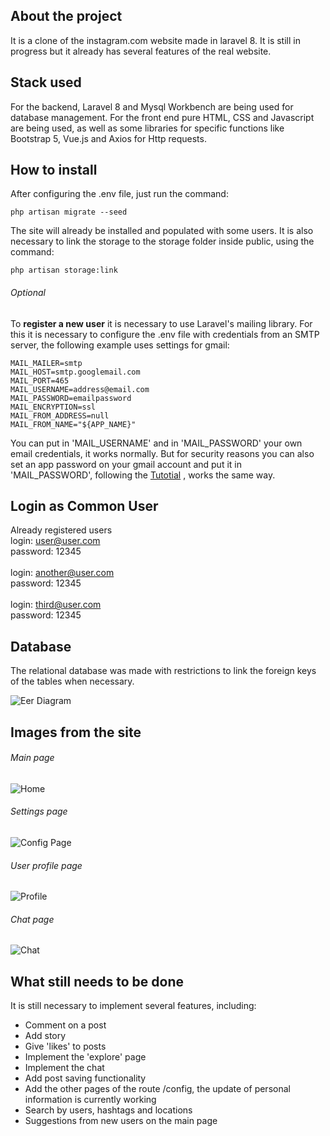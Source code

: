 ## About the project

It is a clone of the instagram.com website made in laravel 8. It is still in progress but it already has several features of the real website.

## Stack used

For the backend, Laravel 8 and Mysql Workbench are being used for database management. For the front end pure HTML, CSS and Javascript are being used, as well as some libraries for specific functions like Bootstrap 5, Vue.js and Axios for Http requests.

## How to install

After configuring the .env file, just run the command:
```
php artisan migrate --seed
```
The site will already be installed and populated with some users.
It is also necessary to link the storage to the storage folder inside public, using the command:
```
php artisan storage:link
```

###### Optional

To **register a new user** it is necessary to use Laravel's mailing library. For this it is necessary to configure the .env file with credentials from an SMTP server, the following example uses settings for gmail:
```
MAIL_MAILER=smtp
MAIL_HOST=smtp.googlemail.com
MAIL_PORT=465
MAIL_USERNAME=address@email.com
MAIL_PASSWORD=emailpassword
MAIL_ENCRYPTION=ssl
MAIL_FROM_ADDRESS=null
MAIL_FROM_NAME="${APP_NAME}"
```
You can put in 'MAIL_USERNAME' and in 'MAIL_PASSWORD' your own email credentials, it works normally. But for security reasons you can also set an app password on your gmail account and put it in 'MAIL_PASSWORD', following the [Tutotial](https://support.google.com/mail/answer/185833?hl=en) , works the same way.

## Login as Common User

Already registered users\
login: user@user.com\
password: 12345\
\
login: another@user.com\
password: 12345\
\
login: third@user.com\
password: 12345

## Database

The relational database was made with restrictions to link the foreign keys of the tables when necessary.

![Eer Diagram](https://raw.githubusercontent.com/andre-rep/laravel-instagram-clone/master/public/andre-rep/eer-diagram.png)

## Images from the site

###### Main page

![Home](https://raw.githubusercontent.com/andre-rep/laravel-instagram-clone/master/public/andre-rep/home.png)

###### Settings page

![Config Page](https://raw.githubusercontent.com/andre-rep/laravel-instagram-clone/master/public/andre-rep/config-page.png)

###### User profile page

![Profile](https://raw.githubusercontent.com/andre-rep/laravel-instagram-clone/master/public/andre-rep/profile.png)

###### Chat page

![Chat](https://raw.githubusercontent.com/andre-rep/laravel-instagram-clone/master/public/andre-rep/chat.png)

## What still needs to be done

It is still necessary to implement several features, including:
- Comment on a post
- Add story
- Give 'likes' to posts
- Implement the 'explore' page
- Implement the chat
- Add post saving functionality
- Add the other pages of the route /config, the update of personal information is currently working
- Search by users, hashtags and locations
- Suggestions from new users on the main page